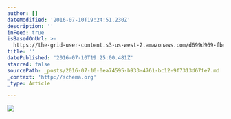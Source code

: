 ```yaml
---
author: []
dateModified: '2016-07-10T19:24:51.230Z'
description: ''
inFeed: true
isBasedOnUrl: >-
  https://the-grid-user-content.s3-us-west-2.amazonaws.com/d699d969-fb47-461d-b5fa-c81485b7ac02.jpg
title: ''
datePublished: '2016-07-10T19:25:00.481Z'
starred: false
sourcePath: _posts/2016-07-10-0ea74595-b933-4761-bc12-9f7313d67fe7.md
_context: 'http://schema.org'
_type: Article

---
```

![](https://the-grid-user-content.s3-us-west-2.amazonaws.com/d699d969-fb47-461d-b5fa-c81485b7ac02.jpg)